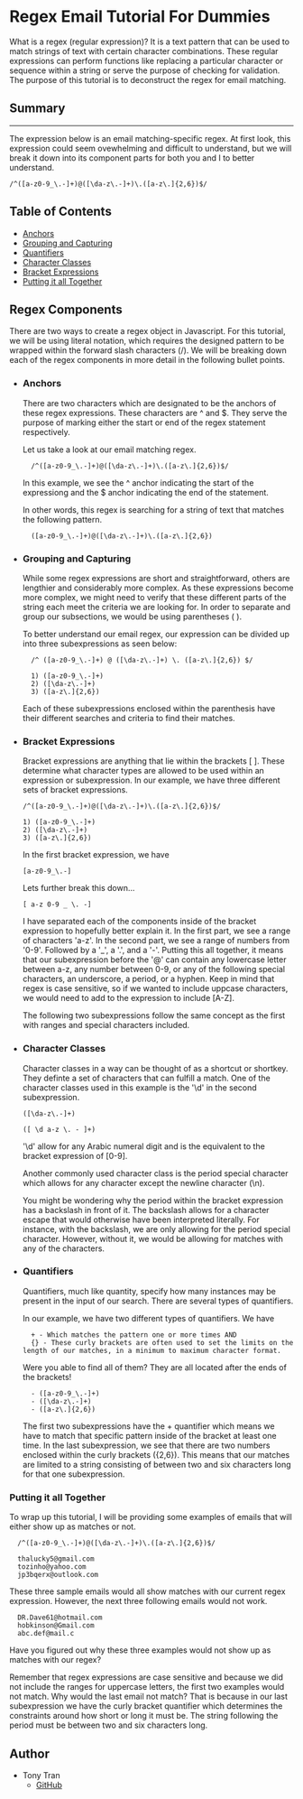 # Regex Email Tutorial For Dummies

What is a regex (regular expression)? It is a text pattern that can be used to match strings of text with certain character combinations. These regular expressions can perform functions like replacing a particular character or sequence within a string or serve the purpose of checking for validation. The purpose of this tutorial is to deconstruct the regex for email matching.

## Summary

---

The expression below is an email matching-specific regex. At first look, this expression could seem ovewhelming and difficult to understand, but we will break it down into its component parts for both you and I to better understand.

    /^([a-z0-9_\.-]+)@([\da-z\.-]+)\.([a-z\.]{2,6})$/

## Table of Contents

- [Anchors](#anchors)
- [Grouping and Capturing](#grouping-and-capturing)
- [Quantifiers](#quantifiers)
- [Character Classes](#character-classes)
- [Bracket Expressions](#bracket-expressions)
- [Putting it all Together](#putting-it-all-together)

## Regex Components

There are two ways to create a regex object in Javascript. For this tutorial, we will be using literal notation, which requires the designed pattern to be wrapped within the forward slash characters (/). We will be breaking down each of the regex components in more detail in the following bullet points.

- ### Anchors

  There are two characters which are designated to be the anchors of these regex expressions. These characters are ^ and $. They serve the purpose of marking either the start or end of the regex statement respectively.

  Let us take a look at our email matching regex.

        /^([a-z0-9_\.-]+)@([\da-z\.-]+)\.([a-z\.]{2,6})$/

  In this example, we see the ^ anchor indicating the start of the expressiong and the $ anchor indicating the end of the statement.

  In other words, this regex is searching for a string of text that matches the following pattern.

        ([a-z0-9_\.-]+)@([\da-z\.-]+)\.([a-z\.]{2,6})

- ### Grouping and Capturing

  While some regex expressions are short and straightforward, others are lengthier and considerably more complex. As these expressions become more complex, we might need to verify that these different parts of the string each meet the criteria we are looking for. In order to separate and group our subsections, we would be using parentheses ( ).

  To better understand our email regex, our expression can be divided up into three subexpressions as seen below:

        /^ ([a-z0-9_\.-]+) @ ([\da-z\.-]+) \. ([a-z\.]{2,6}) $/

        1) ([a-z0-9_\.-]+)
        2) ([\da-z\.-]+)
        3) ([a-z\.]{2,6})

  Each of these subexpressions enclosed within the parenthesis have their different searches and criteria to find their matches.

- ### Bracket Expressions

  Bracket expressions are anything that lie within the brackets [ ]. These determine what character types are allowed to be used within an expression or subexpression. In our example, we have three different sets of bracket expressions. 
      
      /^([a-z0-9_\.-]+)@([\da-z\.-]+)\.([a-z\.]{2,6})$/

      1) ([a-z0-9_\.-]+)
      2) ([\da-z\.-]+)
      3) ([a-z\.]{2,6})

  In the first bracket expression, we have 
  
      [a-z0-9_\.-]

  Lets further break this down...

      [ a-z 0-9 _ \. -]

  I have separated each of the components inside of the bracket expression to hopefully better explain it. In the first part, we see a range of characters 'a-z'. In the second part, we see a range of numbers from '0-9'. Followed by a '_', a '\.', and a '-'. Putting this all together, it means that our subexpression before the '@' can contain any lowercase letter between a-z, any number between 0-9, or any of the following special characters, an underscore, a period, or a hyphen. Keep in mind that regex is case sensitive, so if we wanted to include uppcase characters, we would need to add to the expression to include [A-Z]. 

  The following two subexpressions follow the same concept as the first with ranges and special characters included. 

- ### Character Classes
  Character classes in a way can be thought of as a shortcut or shortkey. They definte a set of characters that can fulfill a match. One of the character classes used in this example is the '\d' in the second subexpression. 

      ([\da-z\.-]+)

      ([ \d a-z \. - ]+)

  '\d' allow for any Arabic numeral digit and is the equivalent to the bracket expression of [0-9]. 

  Another commonly used character class is the period special character which allows for any character except the newline character (\n). 

  You might be wondering why the period within the bracket expression has a backslash in front of it. The backslash allows for a character escape that would otherwise have been interpreted literally. For instance, with the backslash, we are only allowing for the period special character. However, without it, we would be allowing for matches with any of the characters. 

- ### Quantifiers

  Quantifiers, much like quantity, specify how many instances may be present in the input of our search. There are several types of quantifiers.

  In our example, we have two different types of quantifiers. We have

        + - Which matches the pattern one or more times AND
        {} - These curly brackets are often used to set the limits on the length of our matches, in a minimum to maximum character format.

  Were you able to find all of them? They are all located after the ends of the brackets!

        - ([a-z0-9_\.-]+)
        - ([\da-z\.-]+)
        - ([a-z\.]{2,6})

  The first two subexpressions have the + quantifier which means we have to match that specific pattern inside of the bracket at least one time. In the last subexpression, we see that there are two numbers enclosed within the curly brackets ({2,6}). This means that our matches are limited to a string consisting of between two and six characters long for that one subexpression.

### Putting it all Together
To wrap up this tutorial, I will be providing some examples of emails that will either show up as matches or not. 

      /^([a-z0-9_\.-]+)@([\da-z\.-]+)\.([a-z\.]{2,6})$/

      thalucky5@gmail.com
      tozinho@yahoo.com
      jp3bqerx@outlook.com

These three sample emails would all show matches with our current regex expression. However, the next three following emails would not work.

      DR.Dave61@hotmail.com
      hobkinson@Gmail.com
      abc.def@mail.c

Have you figured out why these three examples would not show up as matches with our regex?

Remember that regex expressions are case sensitive and because we did not include the ranges for uppercase letters, the first two examples would not match. Why would the last email not match? That is because in our last subexpression we have the curly bracket quantifier which determines the constraints around how short or long it must be. The string following the period must be between two and six characters long. 

## Author

- Tony Tran
  - [GitHub](https://github.com/tonytran97)
